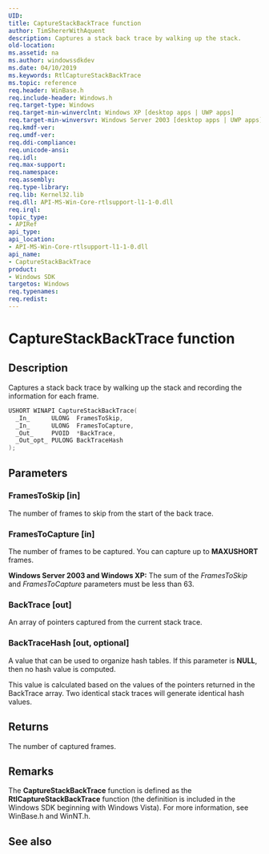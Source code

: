 ```yaml
---
UID: 
title: CaptureStackBackTrace function
author: TimShererWithAquent
description: Captures a stack back trace by walking up the stack.
old-location: 
ms.assetid: na
ms.author: windowssdkdev
ms.date: 04/10/2019
ms.keywords: RtlCaptureStackBackTrace
ms.topic: reference
req.header: WinBase.h
req.include-header: Windows.h
req.target-type: Windows
req.target-min-winverclnt: Windows XP [desktop apps | UWP apps]
req.target-min-winversvr: Windows Server 2003 [desktop apps | UWP apps]
req.kmdf-ver: 
req.umdf-ver: 
req.ddi-compliance: 
req.unicode-ansi: 
req.idl: 
req.max-support: 
req.namespace: 
req.assembly: 
req.type-library: 
req.lib: Kernel32.lib
req.dll: API-MS-Win-Core-rtlsupport-l1-1-0.dll
req.irql: 
topic_type:
- APIRef
api_type: 
api_location:
- API-MS-Win-Core-rtlsupport-l1-1-0.dll
api_name:
- CaptureStackBackTrace
product:
- Windows SDK
targetos: Windows
req.typenames: 
req.redist: 
---
```


# CaptureStackBackTrace function

## Description

Captures a stack back trace by walking up the stack and recording the information for each frame.

```cpp
USHORT WINAPI CaptureStackBackTrace(
  _In_      ULONG  FramesToSkip,
  _In_      ULONG  FramesToCapture,
  _Out_     PVOID  *BackTrace,
  _Out_opt_ PULONG BackTraceHash
);
```

## Parameters

### FramesToSkip [in]

The number of frames to skip from the start of the back trace.

### FramesToCapture [in]

The number of frames to be captured.
You can capture up to **MAXUSHORT** frames.

**Windows Server 2003 and Windows XP:**  The sum of the *FramesToSkip* and *FramesToCapture* parameters must be less than 63.

### BackTrace [out]

An array of pointers captured from the current stack trace.

### BackTraceHash [out, optional]

A value that can be used to organize hash tables.
If this parameter is **NULL**, then no hash value is computed.

This value is calculated based on the values of the pointers returned in the BackTrace array.
Two identical stack traces will generate identical hash values.

## Returns

The number of captured frames.

## Remarks

The **CaptureStackBackTrace** function is defined as the **RtlCaptureStackBackTrace** function (the definition is included in the Windows SDK beginning with Windows Vista).
For more information, see WinBase.h and WinNT.h.

## See also

